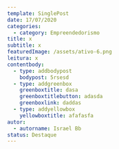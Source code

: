 ```yaml
---
template: SinglePost
date: 17/07/2020
categories:
  - category: Empreendedorismo
title: x
subtitle: x
featuredImage: /assets/ativo-6.png
leitura: x
contentbody:
  - type: addbodypost
    bodypost: 5rsesd
  - type: addgreenbox
    greenboxtitle: dasa
    greenboxtitlebutton: adasda
    greenboxlink: daddas
  - type: addyellowbox
    yellowboxtitle: afafasfa
autor:
  - autorname: Israel Bb
status: Destaque
---
```

